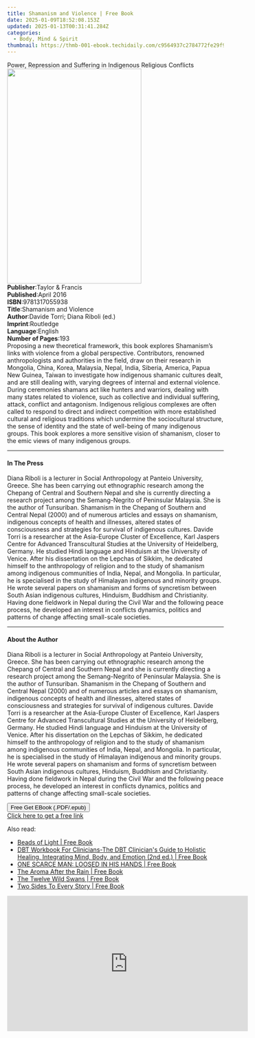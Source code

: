 ```yaml
---
title: Shamanism and Violence | Free Book
date: 2025-01-09T18:52:08.153Z
updated: 2025-01-13T00:31:41.284Z
categories:
  - Body, Mind & Spirit
thumbnail: https://thmb-001-ebook.techidaily.com/c9564937c2784772fe29f9a93e0a42408a011fef71d5ff9ebcbb845bd99cbdcb.jpg
---
```

<main id="book-container">
  <div class="flex flex-col">
    <div class="book-brief flex-1 py-6 px-4 sm:p-6 md:py-10 md:px-8">
      <!-- brief-->
      <div class="book-brief-main">
        Power, Repression and Suffering in Indigenous Religious Conflicts
      </div>
    </div>
    <div
      class="book-meta-info flex-1 grid gap-4 col-start-1 col-end-3 row-start-1 sm:mb-6 sm:grid-cols-4 lg:gap-6 lg:col-start-2 lg:row-end-6 lg:row-span-6 lg:mb-0"
    >
      <div
        class="book-meta-info-left place-content-center mt-4 p-4 text-sm leading-6 col-start-2 col-span-2 dark:text-slate-400"
      >
        <img
          class="w-full h-500 object-cover rounded-lg sm:h-255 sm:col-span-2 lg:col-span-full"
          src="https://img-001-ebook.techidaily.com/1faaaa47d70d2d584b000df3f4e02ebe76b27d6d8296d84245cb9aa8f751935e.jpg"
          alt=""
          width="312"
          height="500"
        />
      </div>
      <div
        class="book-meta-info-right mt-2 col-start-1 row-start-2 col-span-3 self-center"
      >
        <!-- meta data  -->
        <div class="flex flex-col px-4 md:px-8">
          <div class="flex-1">
            <strong>Publisher</strong>:<span class="px-2"
              >Taylor &amp; Francis</span
            >
          </div>
          <div class="flex-1">
            <strong>Published</strong>:<span class="px-2">April 2016</span>
          </div>
          <div class="flex-1">
            <strong>ISBN</strong>:<span class="px-2">9781317055938</span>
          </div>
          <div class="flex-1">
            <strong>Title</strong>:<span class="px-2"
              >Shamanism and Violence</span
            >
          </div>
          <div class="flex-1">
            <strong>Author</strong>:<span class="px-2"
              >Davide Torri; Diana Riboli (ed.)</span
            >
          </div>
          <div class="flex-1">
            <strong>Imprint</strong>:<span class="px-2">Routledge</span>
          </div>
          <div class="flex-1">
            <strong>Language</strong>:<span class="px-2">English</span>
          </div>
          <div class="flex-1">
            <strong>Number of Pages</strong>:<span class="px-2">193</span>
          </div>
        </div>
      </div>
    </div>
    <div class="book-description flex-1 py-6 px-4 sm:p-6 md:py-10 md:px-8">
      <div class="book-description-main">
        <div accordion-content="" id="description">
          Proposing a new theoretical framework, this book explores Shamanism’s
          links with violence from a global perspective. Contributors, renowned
          anthropologists and authorities in the field, draw on their research
          in Mongolia, China, Korea, Malaysia, Nepal, India, Siberia, America,
          Papua New Guinea, Taiwan to investigate how indigenous shamanic
          cultures dealt, and are still dealing with, varying degrees of
          internal and external violence. During ceremonies shamans act like
          hunters and warriors, dealing with many states related to violence,
          such as collective and individual suffering, attack, conflict and
          antagonism. Indigenous religious complexes are often called to respond
          to direct and indirect competition with more established cultural and
          religious traditions which undermine the sociocultural structure, the
          sense of identity and the state of well-being of many indigenous
          groups. This book explores a more sensitive vision of shamanism,
          closer to the emic views of many indigenous groups.
        </div>
      </div>
    </div>
    <div class="book-excerpts flex-1 py-6 px-4 sm:p-6 md:py-10 md:px-8">
      <!-- excerpts-->
      <div class="book-excerpts-main">
        <hr />
        <h4 class="placeholder placeholder-heading">
          <span>In The Press</span>
        </h4>
        <p>
          Diana Riboli is a lecturer in Social Anthropology at Panteio
          University, Greece. She has been carrying out ethnographic research
          among the Chepang of Central and Southern Nepal and she is currently
          directing a research project among the Semang-Negrito of Peninsular
          Malaysia. She is the author of Tunsuriban. Shamanism in the Chepang of
          Southern and Central Nepal (2000) and of numerous articles and essays
          on shamanism, indigenous concepts of health and illnesses, altered
          states of consciousness and strategies for survival of indigenous
          cultures. Davide Torri is a researcher at the Asia-Europe Cluster of
          Excellence, Karl Jaspers Centre for Advanced Transcultural Studies at
          the University of Heidelberg, Germany. He studied Hindi language and
          Hinduism at the University of Venice. After his dissertation on the
          Lepchas of Sikkim, he dedicated himself to the anthropology of
          religion and to the study of shamanism among indigenous communities of
          India, Nepal, and Mongolia. In particular, he is specialised in the
          study of Himalayan indigenous and minority groups. He wrote several
          papers on shamanism and forms of syncretism between South Asian
          indigenous cultures, Hinduism, Buddhism and Christianity. Having done
          fieldwork in Nepal during the Civil War and the following peace
          process, he developed an interest in conflicts dynamics, politics and
          patterns of change affecting small-scale societies.
        </p>
      </div>
    </div>
    <div class="book-about-author flex-1 py-6 px-4 sm:p-6 md:py-10 md:px-8">
      <!-- about author-->
      <div class="book-main-author-main">
        <hr />
        <h4 class="placeholder placeholder-heading">
          <span>About the Author</span>
        </h4>
        <p>
          Diana Riboli is a lecturer in Social Anthropology at Panteio
          University, Greece. She has been carrying out ethnographic research
          among the Chepang of Central and Southern Nepal and she is currently
          directing a research project among the Semang-Negrito of Peninsular
          Malaysia. She is the author of Tunsuriban. Shamanism in the Chepang of
          Southern and Central Nepal (2000) and of numerous articles and essays
          on shamanism, indigenous concepts of health and illnesses, altered
          states of consciousness and strategies for survival of indigenous
          cultures. Davide Torri is a researcher at the Asia-Europe Cluster of
          Excellence, Karl Jaspers Centre for Advanced Transcultural Studies at
          the University of Heidelberg, Germany. He studied Hindi language and
          Hinduism at the University of Venice. After his dissertation on the
          Lepchas of Sikkim, he dedicated himself to the anthropology of
          religion and to the study of shamanism among indigenous communities of
          India, Nepal, and Mongolia. In particular, he is specialised in the
          study of Himalayan indigenous and minority groups. He wrote several
          papers on shamanism and forms of syncretism between South Asian
          indigenous cultures, Hinduism, Buddhism and Christianity. Having done
          fieldwork in Nepal during the Civil War and the following peace
          process, he developed an interest in conflicts dynamics, politics and
          patterns of change affecting small-scale societies.
        </p>
      </div>
    </div>
    <div class="book-free-get flex-1 py-6 px-4 sm:p-6 md:py-10 md:px-8">
      <button
        id="btn-free-get"
        class="bg-blue-500 hover:bg-blue-700 text-white font-bold py-2 px-4 rounded"
      >
        Free Get EBook (.PDF/.epub)
      </button>
      <div id="countdown-display" class="px-2 text-lg mt-2"></div>
      <a
        id="free-link"
        class="hidden bg-blue-500 hover:bg-blue-700 text-white font-bold py-2 px-4 rounded"
        href="https://www.ebooks.com/en-us/book/2549965/shamanism-and-violence/davide-torri/"
        target="_blank"
        >Click here to get a free link</a
      >
    </div>
    <script>
      let countdownTime = 0;
      let countdownInterval = null;
      document
        .getElementById('btn-free-get')
        .addEventListener('click', startCountdown);
      function startCountdown() {
        countdownTime = new Date().getTime() + 60000 * 3;
        countdownInterval = setInterval(updateCountdown, 1000);
        document.getElementById('btn-free-get').disabled = true;
        document
          .getElementById('btn-free-get')
          .classList.add('bg-gray-500', 'cursor-not-allowed');
      }
      function updateCountdown() {
        let currentTime = new Date().getTime();
        let timeLeft = countdownTime - currentTime;
        let secondsLeft = Math.floor(timeLeft / 1000);
        document.getElementById('countdown-display').innerHTML =
          `Remaining time: ${secondsLeft} seconds.`;
        if (secondsLeft <= 0) {
          clearInterval(countdownInterval);
          document.getElementById('btn-free-get').classList.add('hidden');
          document.getElementById('free-link').classList.remove('hidden');
          document.getElementById('countdown-display').innerHTML = '';
        }
      }
    </script>
  </div>
</main>

<ins class="adsbygoogle"
      style="display:block"
      data-ad-client="ca-pub-7571918770474297"
      data-ad-slot="8358498916"
      data-ad-format="auto"
      data-full-width-responsive="true"></ins>
    

<span class="atpl-alsoreadstyle">Also read:</span>
<div><ul>
<li><a href="https://novels-ebooks.techidaily.com/211265774-9781956216158-beads-of-light/"><u>Beads of Light | Free Book</u></a></li>
<li><a href="https://novels-ebooks.techidaily.com/211265763-9781917186889-dbt-workbook-for-clinicians-the-dbt-clinicians-guide-to-holistic-healing-integrating-mind-body-and-emotion-2nd-ed/"><u>DBT Workbook For Clinicians-The DBT Clinician's Guide to Holistic Healing, Integrating Mind, Body, and Emotion (2nd ed.) | Free Book</u></a></li>
<li><a href="https://novels-ebooks.techidaily.com/211265531-9798891120723-one-scarce-man-loosed-in-his-hands/"><u>ONE SCARCE MAN: LOOSED IN HIS HANDS | Free Book</u></a></li>
<li><a href="https://novels-ebooks.techidaily.com/211265814-9798891302464-the-aroma-after-the-rain/"><u>The Aroma After the Rain | Free Book</u></a></li>
<li><a href="https://novels-ebooks.techidaily.com/211265069-9780062125231-the-twelve-wild-swans/"><u>The Twelve Wild Swans | Free Book</u></a></li>
<li><a href="https://novels-ebooks.techidaily.com/211266125-9798893307573-two-sides-to-every-story/"><u>Two Sides To Every Story | Free Book</u></a></li>
</ul></div>

<!-- affiliate ads begin -->
<iframe width="560" height="315" src="https://www.youtube.com/embed/GPk8_xpN_rA?si=YbAdgsjAKsCn_UsB" title="YouTube video player" frameborder="0" allow="accelerometer; autoplay; clipboard-write; encrypted-media; gyroscope; picture-in-picture; web-share" referrerpolicy="strict-origin-when-cross-origin" allowfullscreen></iframe>
<!-- affiliate ads end -->

